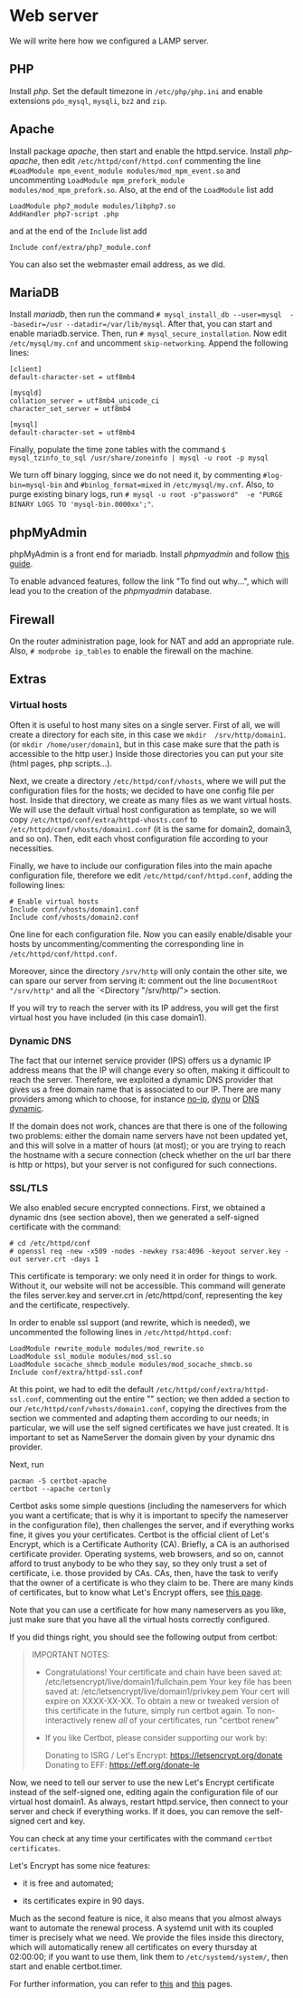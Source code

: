 # Web server

We will write here how we configured a LAMP server.

## PHP

Install *php*. Set the default timezone in `/etc/php/php.ini` and enable 
extensions `pdo_mysql`, `mysqli`, `bz2` and `zip`.

## Apache

Install package *apache*, then start and enable the httpd.service. 
Install *php-apache*, then edit `/etc/httpd/conf/httpd.conf` commenting 
the line `#LoadModule mpm_event_module modules/mod_mpm_event.so` and 
uncommenting `LoadModule mpm_prefork_module modules/mod_mpm_prefork.so`. 
Also, at the end of the `LoadModule` list add 

```
LoadModule php7_module modules/libphp7.so
AddHandler php7-script .php
```

and at the end of the `Include` list add

```
Include conf/extra/php7_module.conf
```

You can also set the webmaster email address, as we did.

## MariaDB

Install *mariadb*, then run the command `# mysql_install_db --user=mysql 
--basedir=/usr --datadir=/var/lib/mysql`. After that, you can start and 
enable mariadb.service. Then, run `# mysql_secure_installation`. Now 
edit `/etc/mysql/my.cnf` and uncomment `skip-networking`. Append the 
following lines:

```
[client]
default-character-set = utf8mb4

[mysqld]
collation_server = utf8mb4_unicode_ci
character_set_server = utf8mb4

[mysql]
default-character-set = utf8mb4
```

Finally, populate the time zone tables with the command `$ 
mysql_tzinfo_to_sql /usr/share/zoneinfo | mysql -u root -p mysql`

We turn off binary logging, since we do not need it, by commenting 
`#log-bin=mysql-bin` and `#binlog_format=mixed` in `/etc/mysql/my.cnf`. 
Also, to purge existing binary logs, run `# mysql -u root -p"password" 
-e "PURGE BINARY LOGS TO 'mysql-bin.0000xx';"`.

## phpMyAdmin

phpMyAdmin is a front end for mariadb. Install *phpmyadmin* and follow 
[this guide](https://wiki.archlinux.org/index.php/PhpMyAdmin).

To enable advanced features, follow the link "To find out why...", which 
will lead you to the creation of the *phpmyadmin* database.

## Firewall

On the router administration page, look for NAT and add an appropriate 
rule. Also, `# modprobe ip_tables` to enable the firewall on the 
machine.


## Extras

### Virtual hosts

Often it is useful to host many sites on a single server. First of all, 
we will create a directory for each site, in this case we `mkdir 
/srv/http/domain1`. (or `mkdir /home/user/domain1`, but in this case 
make sure that the path is accessible to the http user.) Inside those 
directories you can put your site (html pages, php scripts...).

Next, we create a directory `/etc/httpd/conf/vhosts`, where we will put 
the configuration files for the hosts; we decided to have one config 
file per host. Inside that directory, we create as many files as we want 
virtual hosts. We will use the default virtual host configuration as 
template, so we will copy `/etc/httpd/conf/extra/httpd-vhosts.conf` to 
`/etc/httpd/conf/vhosts/domain1.conf` (it is the same for domain2, 
domain3, and so on). Then, edit each vhost configuration file according 
to your necessities.

Finally, we have to include our configuration files into the main apache 
configuration file, therefore we edit `/etc/httpd/conf/httpd.conf`, 
adding the following lines:

```
# Enable virtual hosts
Include conf/vhosts/domain1.conf
Include conf/vhosts/domain2.conf
```

One line for each configuration file. Now you can easily enable/disable 
your hosts by uncommenting/commenting the corresponding line in 
`/etc/httpd/conf/httpd.conf`.

Moreover, since the directory `/srv/http` will only contain the other 
site, we can spare our server from serving it: comment out the line 
`DocumentRoot "/srv/http"` and all the `<Directory "/srv/http/"> 
section.

If you will try to reach the server with its IP address, you will get 
the first virtual host you have included (in this case domain1).

### Dynamic DNS

The fact that our internet service provider (IPS) offers us a dynamic IP 
address means that the IP will change every so often, making it 
difficoult to reach the server. Therefore, we exploited a dynamic DNS 
provider that gives us a free domain name that is associated to our IP. 
There are many providers among which to choose, for instance 
[no-ip](https://www.noip.com/), [dynu](https://www.dynu.com/en-US/) or 
[DNS 
dynamic](https://www.dnsdynamic.org/validate.php?q=2b7194fd48c3ddcfd7b3aff65b9ca8d85a916719ddfcc).

If the domain does not work, chances are that there is one of the 
following two problems: either the domain name servers have not been 
updated yet, and this will solve in a matter of hours (at most); or you 
are trying to reach the hostname with a secure connection (check whether 
on the url bar there is http or https), but your server is not 
configured for such connections.

### SSL/TLS

We also enabled secure encrypted connections. First, we obtained a 
dynamic dns (see section above), then we generated a self-signed 
certificate with the command:

```
# cd /etc/httpd/conf
# openssl req -new -x509 -nodes -newkey rsa:4096 -keyout server.key -out server.crt -days 1
```

This certificate is temporary: we only need it in order for things to 
work. Without it, our website will not be accessible. This command will 
generate the files server.key and server.crt in /etc/httpd/conf, 
representing the key and the certificate, respectively.

In order to enable ssl support (and rewrite, which is needed), we 
uncommented the following lines in `/etc/httpd/httpd.conf`:

```
LoadModule rewrite_module modules/mod_rewrite.so
LoadModule ssl_module modules/mod_ssl.so
LoadModule socache_shmcb_module modules/mod_socache_shmcb.so
Include conf/extra/httpd-ssl.conf
```

At this point, we had to edit the default 
`/etc/httpd/conf/extra/httpd-ssl.conf`, commenting out the entire 
"<VirtualHost>" section; we then added a <VirtualHost> section to our 
`/etc/httpd/conf/vhosts/domain1.conf`, copying the directives from the 
section we commented and adapting them according to our needs; in 
particular, we will use the self signed certificates we have just 
created. It is important to set as NameServer the domain given by your 
dynamic dns provider.

Next, run

```
pacman -S certbot-apache
certbot --apache certonly
```

Certbot asks some simple questions (including the nameservers for which 
you want a certificate; that is why it is important to specify the 
nameserver in the configuration file), then challenges the server, and if 
everything works fine, it gives you your certificates. Certbot is the 
official client of Let's Encrypt, which is a Certificate Authority (CA). 
Briefly, a CA is an authorised certificate provider. Operating systems, 
web browsers, and so on, cannot afford to trust anybody to be who they 
say, so they only trust a set of certificate, i.e. those provided by 
CAs. CAs, then, have the task to verify that the owner of a certificate 
is who they claim to be. There are many kinds of certificates, but to 
know what Let's Encrypt offers, see [this 
page](https://letsencrypt.org/how-it-works/).

Note that you can use a certificate for how many nameservers as you 
like, just make sure that you have all the virtual hosts correctly 
configured.

If you did things right, you should see the following output from 
certbot:

> IMPORTANT NOTES:
> - Congratulations! Your certificate and chain have been saved at:
>   /etc/letsencrypt/live/domain1/fullchain.pem
>   Your key file has been saved at:
>   /etc/letsencrypt/live/domain1/privkey.pem
>   Your cert will expire on XXXX-XX-XX. To obtain a new or tweaked
>   version of this certificate in the future, simply run certbot
>   again. To non-interactively renew *all* of your certificates, run
>   "certbot renew"
> - If you like Certbot, please consider supporting our work by:
>
>   Donating to ISRG / Let's Encrypt:   https://letsencrypt.org/donate
>   Donating to EFF:                    https://eff.org/donate-le

Now, we need to tell our server to use the new Let's Encrypt certificate 
instead of the self-signed one, editing again the configuration file of 
our virtual host domain1. As always, restart httpd.service, then connect 
to your server and check if everything works. If it does, you can remove 
the self-signed cert and key.

You can check at any time your certificates with the command `certbot 
certificates`.

Let's Encrypt has some nice features:

* it is free and automated;

* its certificates expire in 90 days.

Much as the second feature is nice, it also means that you almost always 
want to automate the renewal process. A systemd unit with its coupled 
timer is precisely what we need. We provide the files inside this 
directory, which will automatically renew all certificates on every 
thursday at 02:00:00; if you want to use them, link them to 
`/etc/systemd/system/`, then start and enable certbot.timer.

For further information, you can refer to 
[this](https://certbot.eff.org/#arch-apache) and 
[this](https://certbot.eff.org/docs/using.html#where-are-my-certificates) 
pages.
